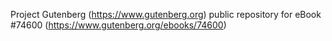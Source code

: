 Project Gutenberg (https://www.gutenberg.org) public repository for
eBook #74600 (https://www.gutenberg.org/ebooks/74600)
